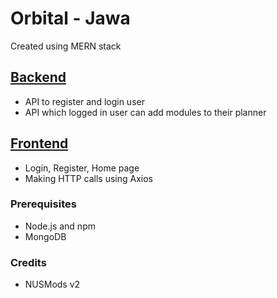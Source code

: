 # Orbital - Jawa
Created using MERN stack

## [Backend](https://github.com/Jawa5363/orbital/tree/main/backend)
- API to register and login user
- API which logged in user can add modules to their planner

## [Frontend](https://github.com/Jawa5363/orbital/tree/main/frontend)
- Login, Register, Home page
- Making HTTP calls using Axios

### Prerequisites
- Node.js and npm
- MongoDB

### Credits
- NUSMods v2